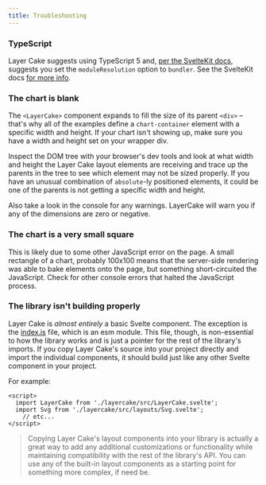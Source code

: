 ```yaml
---
title: Troubleshooting
---
```


### TypeScript

Layer Cake suggests using TypeScript 5 and, [per the SvelteKit docs](https://kit.svelte.dev/docs/packaging#typescript), suggests you set the `moduleResolution` option to `bundler`. See the SvelteKit docs [for more info](https://kit.svelte.dev/docs/packaging#typescript).

### The chart is blank

The `<LayerCake>` component expands to fill the size of its parent `<div>` – that's why all of the examples define a `chart-container` element with a specific width and height. If your chart isn't showing up, make sure you have a width and height set on your wrapper div.

Inspect the DOM tree with your browser's dev tools and look at what width and height the Layer Cake layout elements are receiving and trace up the parents in the tree to see which element may not be sized properly. If you have an unusual combination of `absolute`-ly positioned elements, it could be one of the parents is not getting a specific width and height.

Also take a look in the console for any warnings. LayerCake will warn you if any of the dimensions are zero or negative.

### The chart is a very small square

This is likely due to some other JavaScript error on the page. A small rectangle of a chart, probably 100x100 means that the server-side rendering was able to bake elements onto the page, but something short-circuited the JavaScript. Check for other console errors that halted the JavaScript process.

### The library isn't building properly

Layer Cake is *almost entirely* a basic Svelte component. The exception is the [index.js](https://github.com/mhkeller/layercake/blob/bc13c6c38d54abc16d20ef37878fa707bf48a3bf/src/index.js) file, which is an esm module. This file, though, is non-essential to how the library works and is just a pointer for the rest of the library's imports. If you copy Layer Cake's source into your project directly and import the individual components, it should build just like any other Svelte component in your project.

For example:

```svelte
<script>
  import LayerCake from './layercake/src/LayerCake.svelte';
  import Svg from './layercake/src/layouts/Svg.svelte';
	// etc...
</script>
```

> Copying Layer Cake's layout components into your library is actually a great way to add any additional customizations or functionality while maintaining compatibility with the rest of the library's API. You can use any of the built-in layout components as a starting point for something more complex, if need be.

